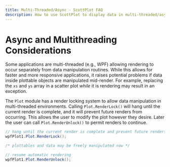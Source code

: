 ```yaml
---
title: Multi-Threaded/Async - ScottPlot FAQ
description: How to use ScottPlot to display data in multi-threaded/async environments
---
```


# Async and Multithreading Considerations

Some applications are multi-threaded (e.g., WPF) allowing rendering to occur separately from data manipulation routines. While this allows for faster and more responsive applications, it raises potential problems if data inside plottable objects are manipulated mid-render. For example, replacing the `xs` and `ys` array in a scatter plot _while_ it is rendering may result in an exception.

The `Plot` module has a render locking system to allow data manipulation in multi-threaded environments. Calling `Plot.RenderLock()` will hang until the current render is complete, and it will prevent future renders from occurring. This allows the user to modify the plot however they desire. Later the user can call `Plot.RenderUnlock()` to permit renders to continue.

```cs
// hang until the current render is complete and prevent future renders
wpfPlot1.Plot.RenderLock();

/* plottables and data may be freely manipulated now */

// resume automatic rendering
wpfPlot1.Plot.RenderUnlock();
```